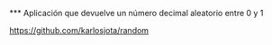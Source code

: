 *** Aplicación que devuelve un número decimal aleatorio entre 0 y 1

https://github.com/karlosjota/random
